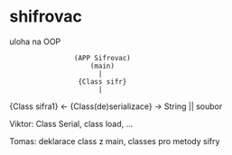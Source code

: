 # shifrovac
uloha na OOP

                    (APP Sifrovac)
                        (main)
                          |
                     {Class sifr}
                          |           
{Class sifra1} <- {Class(de)serializace} -> String || soubor
 
 
Viktor: Class Serial, class load, ...

Tomas: deklarace class z main, classes pro metody sifry
